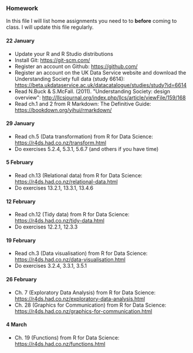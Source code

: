 ### Homework

In this file I will list home assignments you need to to **before** coming to class. I will update this file regularly.

#### 22 January

- Update your R and R Studio distributions
- Install Git: https://git-scm.com/
- Register an account on Github: https://github.com/
- Register an account on the UK Data Service website and download the Understanding Society full data (study 6614): https://beta.ukdataservice.ac.uk/datacatalogue/studies/study?id=6614
- Read N.Buck \& S.McFall. (2011). "Understanding Society: design overview": http://llcsjournal.org/index.php/llcs/article/viewFile/159/168
- Read ch.1 and 2 from R Markdown: The Definitive Guide: https://bookdown.org/yihui/rmarkdown/

#### 29 January

- Read ch.5 (Data transformation) from R for Data Science: https://r4ds.had.co.nz/transform.html
- Do exercises 5.2.4, 5.3.1, 5.6.7 (and others if you have time)

#### 5 February

- Read ch.13 (Relational data) from R for Data Science: https://r4ds.had.co.nz/relational-data.html
- Do exercises 13.2.1, 13.3.1, 13.4.6

#### 12 February

- Read ch.12 (Tidy data) from R for Data Science: https://r4ds.had.co.nz/tidy-data.html
- Do exercises 12.2.1, 12.3.3

#### 19 February

- Read ch.3 (Data visualisation) from R for Data Science: https://r4ds.had.co.nz/data-visualisation.html
- Do exercises 3.2.4, 3.3.1, 3.5.1

#### 26 February

- Ch. 7 (Exploratory Data Analysis) from R for Data Science: https://r4ds.had.co.nz/exploratory-data-analysis.html
- Ch. 28 (Graphics for Communication) from R for Data Science: https://r4ds.had.co.nz/graphics-for-communication.html

#### 4 March

- Ch. 19 (Functions) from R for Data Science: https://r4ds.had.co.nz/functions.html

